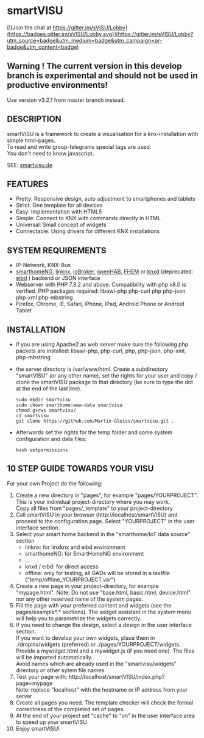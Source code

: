 # smartVISU  

[![Join the chat at https://gitter.im/sVISU/Lobby](https://badges.gitter.im/sVISU/Lobby.svg)](https://gitter.im/sVISU/Lobby?utm_source=badge&utm_medium=badge&utm_campaign=pr-badge&utm_content=badge)
  
## Warning ! The current version in this develop branch is experimental and should not be used in productive environments!
Use version v3.2.1 from master branch instead.


## DESCRIPTION
smartVISU is a framework to create a visualisation for a knx-installation with simple html-pages.  
To read and write group-telegrams special tags are used.  
You don't need to know javascript.  
  
SEE: [smartvisu.de](http://www.smartvisu.de)


## FEATURES
  * Pretty: Responsive design, auto adjustment to smartphones and tablets
  * Strict: One template for all devices
  * Easy: Implementation with HTML5
  * Simple: Connect to KNX with commands directly in HTML
  * Universal: Small concept of widgets
  * Connectable: Using drivers for different KNX installations 


## SYSTEM REQUIREMENTS
  * IP-Network, KNX-Bus
  * [smarthomeNG](https://github.com/smarthomeNG), [linknx](http://sourceforge.net/projects/linknx/), [ioBroker](https://github.com/ioBroker/ioBroker), [openHAB](https://www.openhab.org/), [FHEM](https://fhem.de/) or [knxd](https://github.com/knxd/knxd) (deprecated: [eibd](http://www.auto.tuwien.ac.at/~mkoegler/index.php/eibd) ) backend or JSON interface
  * Webserver with PHP 7.3.2 and above. Compatibility with php v8.0 is verified. PHP packages required: libawl-php php-curl php php-json php-xml php-mbstring
  * Firefox, Chrome, IE, Safari, iPhone, iPad, Android Phone or Android Tablet
 
 
## INSTALLATION 
  * if you are using Apache2 as web server make sure the following php packets are installed: libawl-php, php-curl, php, php-json, php-xml, php-mbstring
  * the server directory is /var/www/html. Create a subdirectory "smartVISU" (or any other name), set the rights for your user and copy / clone the smartVISU package to that directory (be sure to type the dot at the end of the last line).
    ```cd /var/www/html
    sudo mkdir smartvisu
    sudo chown smarthome:www-data smartvisu
    chmod g+rws smartvisu/
    cd smartvisu
    git clone https://github.com/Martin-Gleiss/smartvisu.git .
    
  * Afterwards set the rights for the temp folder and some system configuration and data files:
 
    `bash setpermissions`


 
## 10 STEP GUIDE TOWARDS YOUR VISU
For your own Project do the following:
    
  1. Create a new directory in "pages", for example "pages/YOURPROJECT".  
     This is your individual project-directory where you may work.  
     Copy all files from "pages/_template" to your project-directory
  2. Call smartVISU in your browser (http://localhost/smartVISU) and proceed to the configuration page. 
     Select "YOURPROJECT" in the user interface section.
  3. Select your smart home backend in the "smarthome/IoT data source" section
       * linknx: for linxknx and eibd environment
       * smarthomeNG: for SmartHomeNG environment
       * ...
       * knxd / eibd: for direct access
       * offline: only for testing, all GADs will be stored in a textfile ("temp/offline_YOURPROJECT.var")
  4. Create a new page in your project-directory, for example "mypage.html". 
     Note: Do not use "base.html, basic.html, device.html" nor any other reserved name of the system pages.
  5. Fill the page with your preferred content and widgets (see the pages/example*.* sections). 
     The widget assistant in the system menu will help you to parametrize the widgets correctly.
  6. If you need to change the design, select a design in the user interface section.  
     If you want to develop your own widgets, place them in ./dropins/widgets (preferred) or ./pages/YOURPROJECT/widgets.   
     Provide a mywidget.html and a mywidget.js (if you need one). The files will be imported automatically.   
     Avoid names which are already used in the "smartvisu/widgets" directory or other sytem file names.
  7. Test your page with: http://localhost/smartVISU/index.php?page=mypage  
     Note: replace "localhost" with the hostname or IP address from your server      
  8. Create all pages you need. The template checker will check the formal correctness of the completed set of pages.
  9. At the end of your project set "cache" to "on" in the user interface area to speed up your smartVISU
  10. Enjoy smartVISU!
